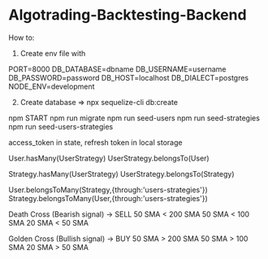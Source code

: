 # Algotrading-Backtesting-Backend

How to:

1. Create env file with

PORT=8000
DB_DATABASE=dbname
DB_USERNAME=username
DB_PASSWORD=password
DB_HOST=localhost
DB_DIALECT=postgres
NODE_ENV=development

2. Create database => npx sequelize-cli db:create

npm START
npm run migrate
npm run seed-users
npm run seed-strategies
npm run seed-users-strategies

access_token in state, refresh token in local storage

User.hasMany(UserStrategy)
UserStrategy.belongsTo(User)

Strategy.hasMany(UserStrategy)
UserStrategy.belongsTo(Strategy)

User.belongsToMany(Strategy,{through:'users-strategies'})
Strategy.belongsToMany(User,{through:'users-strategies'})

Death Cross (Bearish signal) -> SELL
50 SMA < 200 SMA
50 SMA < 100 SMA
20 SMA < 50 SMA

Golden Cross (Bullish signal) -> BUY
50 SMA > 200 SMA
50 SMA > 100 SMA
20 SMA > 50 SMA


